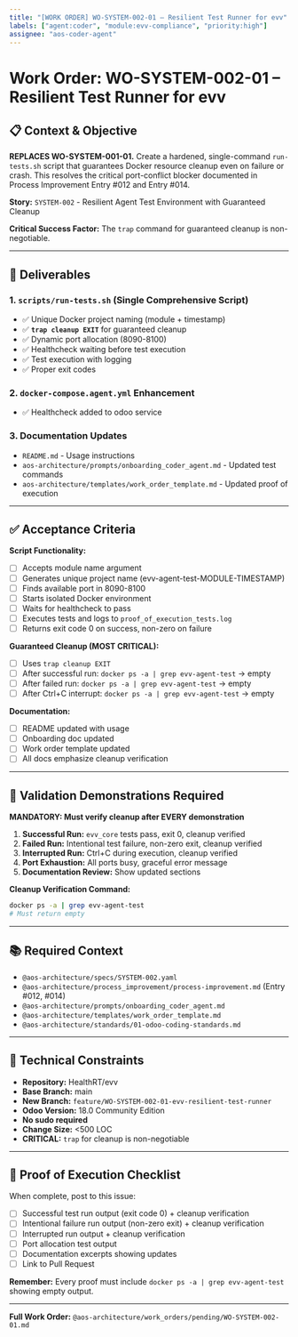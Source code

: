 ```yaml
---
title: "[WORK ORDER] WO-SYSTEM-002-01 – Resilient Test Runner for evv"
labels: ["agent:coder", "module:evv-compliance", "priority:high"]
assignee: "aos-coder-agent"
---
```


# Work Order: WO-SYSTEM-002-01 – Resilient Test Runner for evv

## 📋 Context & Objective

**REPLACES WO-SYSTEM-001-01.** Create a hardened, single-command `run-tests.sh` script that guarantees Docker resource cleanup even on failure or crash. This resolves the critical port-conflict blocker documented in Process Improvement Entry #012 and Entry #014.

**Story:** `SYSTEM-002` - Resilient Agent Test Environment with Guaranteed Cleanup

**Critical Success Factor:** The `trap` command for guaranteed cleanup is non-negotiable.

---

## 🎯 Deliverables

### 1. `scripts/run-tests.sh` (Single Comprehensive Script)
- ✅ Unique Docker project naming (module + timestamp)
- ✅ **`trap cleanup EXIT`** for guaranteed cleanup
- ✅ Dynamic port allocation (8090-8100)
- ✅ Healthcheck waiting before test execution
- ✅ Test execution with logging
- ✅ Proper exit codes

### 2. `docker-compose.agent.yml` Enhancement
- ✅ Healthcheck added to odoo service

### 3. Documentation Updates
- `README.md` - Usage instructions
- `aos-architecture/prompts/onboarding_coder_agent.md` - Updated test commands
- `aos-architecture/templates/work_order_template.md` - Updated proof of execution

---

## ✅ Acceptance Criteria

**Script Functionality:**
- [ ] Accepts module name argument
- [ ] Generates unique project name (evv-agent-test-MODULE-TIMESTAMP)
- [ ] Finds available port in 8090-8100
- [ ] Starts isolated Docker environment
- [ ] Waits for healthcheck to pass
- [ ] Executes tests and logs to `proof_of_execution_tests.log`
- [ ] Returns exit code 0 on success, non-zero on failure

**Guaranteed Cleanup (MOST CRITICAL):**
- [ ] Uses `trap cleanup EXIT`
- [ ] After successful run: `docker ps -a | grep evv-agent-test` → empty
- [ ] After failed run: `docker ps -a | grep evv-agent-test` → empty
- [ ] After Ctrl+C interrupt: `docker ps -a | grep evv-agent-test` → empty

**Documentation:**
- [ ] README updated with usage
- [ ] Onboarding doc updated
- [ ] Work order template updated
- [ ] All docs emphasize cleanup verification

---

## 🧪 Validation Demonstrations Required

**MANDATORY: Must verify cleanup after EVERY demonstration**

1. **Successful Run:** `evv_core` tests pass, exit 0, cleanup verified
2. **Failed Run:** Intentional test failure, non-zero exit, cleanup verified
3. **Interrupted Run:** Ctrl+C during execution, cleanup verified
4. **Port Exhaustion:** All ports busy, graceful error message
5. **Documentation Review:** Show updated sections

**Cleanup Verification Command:**
```bash
docker ps -a | grep evv-agent-test
# Must return empty
```

---

## 📚 Required Context

- `@aos-architecture/specs/SYSTEM-002.yaml`
- `@aos-architecture/process_improvement/process-improvement.md` (Entry #012, #014)
- `@aos-architecture/prompts/onboarding_coder_agent.md`
- `@aos-architecture/templates/work_order_template.md`
- `@aos-architecture/standards/01-odoo-coding-standards.md`

---

## 🔧 Technical Constraints

- **Repository:** HealthRT/evv
- **Base Branch:** main
- **New Branch:** `feature/WO-SYSTEM-002-01-evv-resilient-test-runner`
- **Odoo Version:** 18.0 Community Edition
- **No sudo required**
- **Change Size:** <500 LOC
- **CRITICAL:** `trap` for cleanup is non-negotiable

---

## 📝 Proof of Execution Checklist

When complete, post to this issue:

- [ ] Successful test run output (exit code 0) + cleanup verification
- [ ] Intentional failure run output (non-zero exit) + cleanup verification
- [ ] Interrupted run output + cleanup verification
- [ ] Port allocation test output
- [ ] Documentation excerpts showing updates
- [ ] Link to Pull Request

**Remember:** Every proof must include `docker ps -a | grep evv-agent-test` showing empty output.

---

**Full Work Order:** `@aos-architecture/work_orders/pending/WO-SYSTEM-002-01.md`

